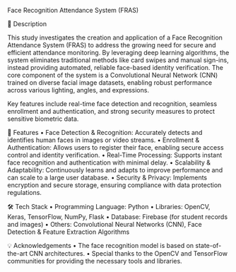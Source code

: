 Face Recognition Attendance System (FRAS)

📌 Description

This study investigates the creation and application of a Face Recognition Attendance System (FRAS) to address the growing need for secure and efficient attendance monitoring. By leveraging deep learning algorithms, the system eliminates traditional methods like card swipes and manual sign-ins, instead providing automated, reliable face-based identity verification. The core component of the system is a Convolutional Neural Network (CNN) trained on diverse facial image datasets, enabling robust performance across various lighting, angles, and expressions.

Key features include real-time face detection and recognition, seamless enrollment and authentication, and strong security measures to protect sensitive biometric data.

🚀 Features
	•	Face Detection & Recognition: Accurately detects and identifies human faces in images or video streams.
	•	Enrollment & Authentication: Allows users to register their face, enabling secure access control and identity verification.
	•	Real-Time Processing: Supports instant face recognition and authentication with minimal delay.
	•	Scalability & Adaptability: Continuously learns and adapts to improve performance and can scale to a large user database.
	•	Security & Privacy: Implements encryption and secure storage, ensuring compliance with data protection regulations.

🛠️ Tech Stack
	•	Programming Language: Python
	•	Libraries: OpenCV, Keras, TensorFlow, NumPy, Flask
	•	Database: Firebase (for student records and images)
	•	Others: Convolutional Neural Networks (CNN), Face Detection & Feature Extraction Algorithms

💡 Acknowledgements
	•	The face recognition model is based on state-of-the-art CNN architectures.
	•	Special thanks to the OpenCV and TensorFlow communities for providing the necessary tools and libraries.
